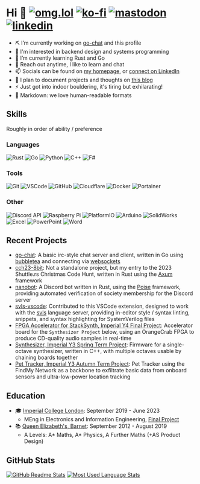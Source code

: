 <!-- markdownlint-disable MD033 -->
# Hi 👋 [![omg.lol](https://omg.8bitsqu.id/?user=8bit)](https://8bit.omg.lol) [![ko-fi](https://shields.io/badge/Ko--fi-aadidesai-FF5E5B?style=flat&logo=kofi)](https://ko-fi.com/aadidesai) [![mastodon](https://shields.io/badge/Mastodon-@8bit@social.lol-6364FF?style=flat&logo=mastodon&logoColor=6364FF)](https://social.lol/@8bit) [![linkedin](https://shields.io/badge/LinkedIn-in/aadidesai-0077B5?style=flat&logo=linkedin&logoColor=0077B5)](https://www.linkedin.com/in/aadidesai)

- ⛏️ I’m currently working on [go-chat](https://github.com/supleed2/go-chat) and this profile
- 🔭 I'm interested in backend design and systems programming
- 🌱 I’m currently learning Rust and Go
- 💬 Reach out anytime, I like to learn and chat
- 📫 Socials can be found on [my homepage](https://8bit.lol), or [connect on LinkedIn](https://www.linkedin.com/in/aadidesai)
- 📝 I plan to document projects and thoughts on [this blog](https://blog.8bit.lol)
- ⚡ Just got into indoor bouldering, it's tiring but exhilarating!
- 💯 Markdown: we love human-readable formats

## Skills

Roughly in order of ability / preference

### Languages

![Rust](https://shields.io/badge/Rust-E74700?style=flat&logo=rust&logoColor=white) ![Go](https://shields.io/badge/Go-01ADD8?style=flat&logo=go&logoColor=white) ![Python](https://shields.io/badge/Python-FFD43B?style=flat&logo=python&logoColor=306998) ![C++](https://shields.io/badge/C++-044F88?style=flat&logo=cplusplus&logoColor=white) ![F#](https://shields.io/badge/F%23-4E8CBD?style=flat&logo=fsharp&logoColor=white)

### Tools

![Git](https://shields.io/badge/Git-3E2C00?style=flat&logo=git) ![VSCode](https://shields.io/badge/VSCode-007ACC?style=flat&logo=visualstudiocode&logoColor=white) ![GitHub](https://shields.io/badge/GitHub-333333?style=flat&logo=github&logoColor=white) ![Cloudflare](https://shields.io/badge/Cloudflare-F48120?style=flat&logo=cloudflare&logoColor=white) ![Docker](https://shields.io/badge/Docker-1D63ED?style=flat&logo=docker&logoColor=white) ![Portainer](https://shields.io/badge/Portainer-0DB7ED?style=flat&logo=portainer&logoColor=white)

### Other

![Discord API](https://shields.io/badge/Discord_API-5865F2?style=flat&logo=discord&logoColor=white) ![Raspberry Pi](https://shields.io/badge/Raspberry_Pi-C7053D?style=flat&logo=raspberrypi&logoColor=white) ![PlatformIO](https://shields.io/badge/PlatformIO-E37B0D?style=flat&logo=platformio&logoColor=white) ![Arduino](https://shields.io/badge/Arduino-43A2A6?style=flat&logo=arduino&logoColor=white) ![SolidWorks](https://shields.io/badge/SolidWorks-DF1A21?style=flat&logo=dassaultsystemes&logoColor=white) ![Excel](https://shields.io/badge/Excel-347444?style=flat&logo=microsoftexcel&logoColor=white) ![PowerPoint](https://shields.io/badge/PowerPoint-C84C2B?style=flat&logo=microsoftpowerpoint&logoColor=white) ![Word](https://shields.io/badge/Word-3158a3?style=flat&logo=microsoftword&logoColor=white)

## Recent Projects

- [go-chat](https://github.com/supleed2/go-chat): A basic irc-style chat server and client, written in Go using [bubbletea](https://github.com/charmbracelet/bubbletea) and connecting via [websockets](https://github.com/nhooyr/websocket)
- [cch23-8bit](https://github.com/supleed2/cch23-8bit): Not a standalone project, but my entry to the 2023 Shuttle.rs Christmas Code Hunt, written in Rust using the [Axum](https://github.com/tokio-rs/axum) framework
- [nanobot](https://github.com/supleed2/nanobot): A Discord bot written in Rust, using the [Poise](https://github.com/serenity-rs/poise) framework, providing automated verification of society membership for the Discord server
- [svls-vscode](https://github.com/dalance/svls-vscode/): Contributed to this VSCode extension, designed to work with the [svls](https://github.com/dalance/svls/) language server, providing in-editor style / syntax linting, snippets, and syntax highlighting for SystemVerilog files
- [FPGA Accelerator for StackSynth, Imperial Y4 Final Project](https://github.com/supleed2/EIE4-FYP): Accelerator board for the `Synthesizer Project` below, using an OrangeCrab FPGA to produce CD-quality audio samples in real-time
- [Synthesizer, Imperial Y3 Spring Term Project](https://github.com/supleed2/ELEC60013-ES-CW2/): Firmware for a single-octave synthesizer, written in C++, with multiple octaves usable by chaining boards together
- [Pet Tracker, Imperial Y3 Autumn Term Project](https://github.com/supleed2/ELEC60013-ES-CW1/): Pet Tracker using the FindMy Network as a backbone to exfiltrate basic data from onboard sensors and ultra-low-power location tracking

## Education

- 🎓 [Imperial College London](https://www.imperial.ac.uk/): September 2019 - June 2023
  - MEng in Electronics and Information Engineering, [Final Project](https://github.com/supleed2/EIE4-FYP)
- 📚 [Queen Elizabeth's, Barnet](https://www.barnet.ac.uk/): September 2012 - August 2019
  - A Levels: A\* Maths, A\* Physics, A Further Maths (+AS Product Design)

## GitHub Stats

[![GitHub Readme Stats](https://github-readme-stats.vercel.app/api?username=supleed2&count_private=true&show_icons=true&theme=github_dark_dimmed&show=discussions_started&line_height=28)](https://github.com/anuraghazra/github-readme-stats) [![Most Used Language Stats](https://github-readme-stats.vercel.app/api/top-langs/?username=supleed2&langs_count=12&size_weight=0.8&count_weight=0.2&layout=compact&theme=github_dark_dimmed)](https://github.com/anuraghazra/github-readme-stats)
